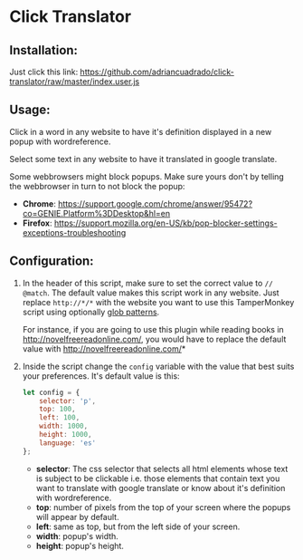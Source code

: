 # Click Translator

## Installation:

Just click this link: https://github.com/adriancuadrado/click-translator/raw/master/index.user.js

## Usage:

Click in a word in any website to have it's definition displayed in a new popup with wordreference.

Select some text in any website to have it translated in google translate.

Some webbrowsers might block popups. Make sure yours don't by telling the webbrowser in turn to not block the popup:
* **Chrome**: https://support.google.com/chrome/answer/95472?co=GENIE.Platform%3DDesktop&hl=en
* **Firefox**: https://support.mozilla.org/en-US/kb/pop-blocker-settings-exceptions-troubleshooting

## Configuration:

1. In the header of this script, make sure to set the correct value to `// @match`. The default value makes this script work in any website. Just replace `http://*/*` with the website you want to use this TamperMonkey script using optionally [glob patterns](https://en.wikipedia.org/wiki/Glob_(programming)).

    For instance, if you are going to use this plugin while reading books in http://novelfreereadonline.com/, you would have to replace the default value with http://novelfreereadonline.com/*

2. Inside the script change the `config` variable with the value that best suits your preferences. It's default value is this:
    ```js
    let config = {
        selector: 'p',
        top: 100,
        left: 100,
        width: 1000,
        height: 1000,
        language: 'es'
    };
    ```
    * **selector**: The css selector that selects all html elements whose text is subject to be clickable i.e. those elements that contain text you want to translate with google translate or know about it's definition with wordreference.
    * **top**: number of pixels from the top of your screen where the popups will appear by default.
    * **left**: same as top, but from the left side of your screen.
    * **width**: popup's width.
    * **height**: popup's height.